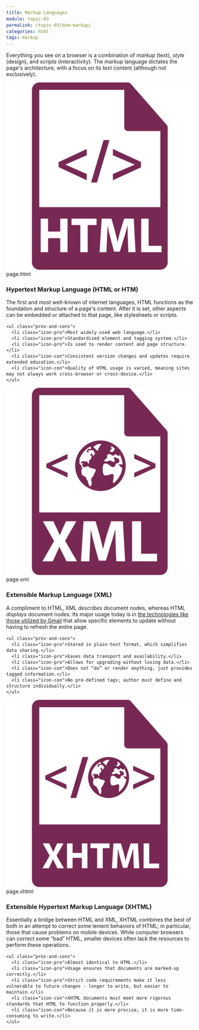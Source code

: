```yaml
---
title: Markup Languages
module: topic-03
permalink: /topic-03/dom-markup/
categories: html
tags: markup
---
```


<div class="divider-heading"></div>

Everything you see on a browser is a combination of _markup_ (text), _style_ (design), and _scripts_ (interactivity). The markup language dictates the page's architecture, with a focus on its text content (although not exclusively).


<div class="divider-pg"></div>


<div class="row img-text-columns">
  <div class="col-lg-2">
    <img src="../../topic-01/img/web-pages-html.svg" title="HTML" alt="html icon" />
    <span>page.html</span>
  </div>
  <div class="col-lg-10">
    <h3>Hypertext Markup Language (<b>HTML</b> or <b>HTM</b>)</h3>
    <p>The first and most well-known of internet languages, HTML functions as the foundation and structure of a page's content. After it is set, other aspects can be embedded or attached to that page, like stylesheets or scripts.</p>

    <ul class="pros-and-cons">
      <li class="icon-pro">Most widely-used web language.</li>
      <li class="icon-pro">Standardized element and tagging system.</li>
      <li class="icon-pro">Is used to render content and page structure.</li>
      <li class="icon-con">Consistent version changes and updates require extended education.</li>
      <li class="icon-con">Quality of HTML usage is varied, meaning sites may not always work cross-browser or cross-device.</li>
    </ul>
  </div>
</div>

<div class="row img-text-columns">
  <div class="col-lg-2">
    <img src="../img/markup-lang-xml.svg" title="XML" alt="xml icon" />
    <span>page.xml</span>
  </div>
  <div class="col-lg-10">
    <h3>Extensible Markup Language (<b>XML</b>)</h3>
    <p>A compliment to HTML, XML <i>describes</i> document nodes, whereas HTML <i>displays</i> document nodes. Its major usage today is in <a href="https://www.youtube.com/watch?v=RDo3hBL1rfA" target="_blank">the technologies like those utilized by Gmail</a> that allow specific elements to update without having to refresh the entire page.</p>

    <ul class="pros-and-cons">
      <li class="icon-pro">Stored in plain-text format, which simplifies data sharing.</li>
      <li class="icon-pro">Eases data transport and availability.</li>
      <li class="icon-pro">Allows for upgrading without losing data.</li>
      <li class="icon-con">Does not “do” or render anything, just provides tagged information.</li>
      <li class="icon-con">No pre-defined tags; author must define and structure individually.</li>
    </ul>
  </div>
</div>

<div class="row img-text-columns">
  <div class="col-lg-2">
    <img src="../img/markup-lang-xhtml.svg" title="XHTML" alt="xhtml icon" />
    <span>page.xhtml</span>
  </div>
  <div class="col-lg-10">
    <h3>Extensible Hypertext Markup Language (<b>XHTML</b>)</h3>
    <p>Essentially a bridge between HTML and XML, XHTML combines the best of both in an attempt to correct some lenient behaviors of HTML; in particular, those that cause problems on mobile devices. While computer browsers can correct some “bad” HTML, smaller devices often lack the resources to perform these operations.</p>

    <ul class="pros-and-cons">
      <li class="icon-pro">Almost identical to HTML.</li>
      <li class="icon-pro">Usage ensures that documents are marked-up correctly.</li>
      <li class="icon-pro">Strict code requirements make it less vulnerable to future changes - longer to write, but easier to maintain.</li>
      <li class="icon-con">XHTML documents must meet more rigorous standards that HTML to function properly.</li>
      <li class="icon-con">Because it is more precise, it is more time-consuming to write.</li>
    </ul>
  </div>
</div>
